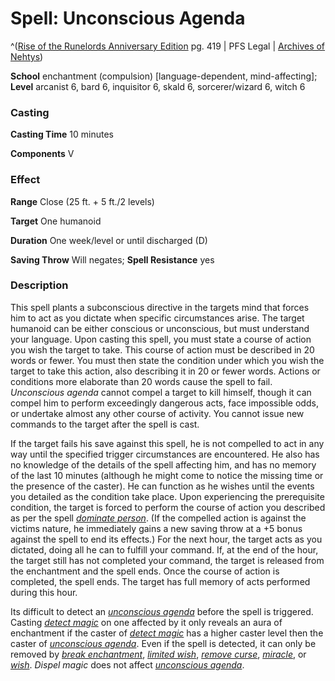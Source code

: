 # Spell: Unconscious Agenda

^([Rise of the Runelords Anniversary Edition][ss-unconscious-agenda] pg. 419 | PFS Legal | [Archives of Nehtys][sn-unconscious-agenda])

**School** enchantment (compulsion) [language-dependent, mind-affecting]; **Level** arcanist 6, bard 6, inquisitor 6, skald 6, sorcerer/wizard 6, witch 6

### Casting

**Casting Time** 10 minutes  

**Components** V

### Effect

**Range** Close (25 ft. + 5 ft./2 levels)  

**Target** One humanoid  

**Duration** One week/level or until discharged (D)  

**Saving Throw** Will negates; **Spell Resistance** yes

### Description

This spell plants a subconscious directive in the targets mind that forces him to act as you dictate when specific circumstances arise. The target humanoid can be either conscious or unconscious, but must understand your language. Upon casting this spell, you must state a course of action you wish the target to take. This course of action must be described in 20 words or fewer. You must then state the condition under which you wish the target to take this action, also describing it in 20 or fewer words. Actions or conditions more elaborate than 20 words cause the spell to fail. _Unconscious agenda_ cannot compel a target to kill himself, though it can compel him to perform exceedingly dangerous acts, face impossible odds, or undertake almost any other course of activity. You cannot issue new commands to the target after the spell is cast.  

If the target fails his save against this spell, he is not compelled to act in any way until the specified trigger circumstances are encountered. He also has no knowledge of the details of the spell affecting him, and has no memory of the last 10 minutes (although he might come to notice the missing time or the presence of the caster). He can function as he wishes until the events you detailed as the condition take place. Upon experiencing the prerequisite condition, the target is forced to perform the course of action you described as per the spell _[dominate person]_. (If the compelled action is against the victims nature, he immediately gains a new saving throw at a +5 bonus against the spell to end its effects.) For the next hour, the target acts as you dictated, doing all he can to fulfill your command. If, at the end of the hour, the target still has not completed your command, the target is released from the enchantment and the spell ends. Once the course of action is completed, the spell ends. The target has full memory of acts performed during this hour.  

Its difficult to detect an _[unconscious agenda]_ before the spell is triggered. Casting _[detect magic]_ on one affected by it only reveals an aura of enchantment if the caster of _[detect magic]_ has a higher caster level then the caster of _[unconscious agenda]_. Even if the spell is detected, it can only be removed by _[break enchantment]_, _[limited wish]_, _[remove curse]_, _[miracle]_, or _[wish]_. _Dispel magic_ does not affect _[unconscious agenda]_.

[ss-unconscious-agenda]: http://paizo.com/products/btpy8tc0
[sn-unconscious-agenda]: http://www.archivesofnethys.com/SpellDisplay.aspx?ItemName=Unconscious%20Agenda
[wish]: http://www.archivesofnethys.com/SpellDisplay.aspx?ItemName=wish
[unconscious agenda]: http://www.archivesofnethys.com/SpellDisplay.aspx?ItemName=unconscious%20agenda
[detect magic]: http://www.archivesofnethys.com/SpellDisplay.aspx?ItemName=detect%20magic
[dominate person]: http://www.archivesofnethys.com/SpellDisplay.aspx?ItemName=dominate%20person
[miracle]: http://www.archivesofnethys.com/SpellDisplay.aspx?ItemName=miracle
[remove curse]: http://www.archivesofnethys.com/SpellDisplay.aspx?ItemName=remove%20curse
[limited wish]: http://www.archivesofnethys.com/SpellDisplay.aspx?ItemName=limited%20wish
[break enchantment]: http://www.archivesofnethys.com/SpellDisplay.aspx?ItemName=break%20enchantment